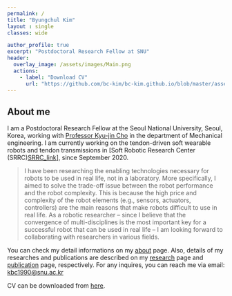 ```yaml
---
permalink: /
title: "Byungchul Kim"
layout : single
classes: wide

author_profile: true
excerpt: "Postdoctoral Research Fellow at SNU"
header:
  overlay_image: /assets/images/Main.png
  actions:
    - label: "Download CV"
      url: "https://github.com/bc-kim/bc-kim.github.io/blob/master/assets/CV/ByungchulKim-CV.pdf"
---
```

**About me**
---

I am a Postdoctoral Research Fellow at the Seoul National University, Seoul, Korea, working with [Professor Kyu-jin Cho][Lab_link] in the department of Mechanical engineering. I am currently working on the tendon-driven soft wearable robots and tendon transmissions in [Soft Robotic Research Center (SRRC)[SRRC_link]], since September 2020.

>I have been researching the enabling technologies necessary for robots to be used in real life, not in a laboratory. More specifically, I aimed to solve the trade-off issue between the robot performance and the robot complexity. This is because the high price and complexity of the robot elements (e.g., sensors, actuators, controllers) are the main reasons that make robots difficult to use in real life. As a robotic researcher – since I believe that the convergence of multi-disciplines is the most important key for a successful robot that can be used in real life – I am looking forward to collaborating with researchers in various fields.

You can check my detail informations on my [about][about_link] page. Also, details of my researches and publications are described on my [research][Research_link] page and [publication][publication_link] page, respectively. For any inquires, you can reach me via email: [kbc1990@snu.ac.kr][email] 

CV can be downloaded from [here][cv_link]. 

[SRRC_link]: https://www.srrc.snu.ac.kr
[Research_link]: /researches/
[publication_link]: /publications/
[Lab_link]: https://biorobotics.snu.ac.kr
[about_link]: /about/
[cv_link]: https://github.com/bc-kim/bc-kim.github.io/blob/master/assets/CV/ByungchulKim-CV.pdf
[email]: mailto:kbc1990@snu.ac.kr